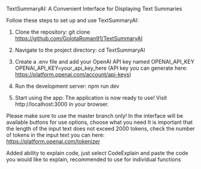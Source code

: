TextSummaryAI: A Convenient Interface for Displaying Text Summaries

Follow these steps to set up and use TextSummaryAI:

1. Clone the repository: git clone https://github.com/GolotaRoman91/TextSummaryAI

2. Navigate to the project directory: cd TextSummaryAI

3. Create a .env file and add your OpenAI API key named OPENAI_API_KEY
OPENAI_API_KEY=your_api_key_here
(API key you can generate here: https://platform.openai.com/account/api-keys)

4. Run the development server:
npm run dev

5. Start using the app:
The application is now ready to use! Visit http://localhost:3000 in your browser.

Please make sure to use the master branch only!
In the interface will be available buttons for use options, choose what you need
It is important that the length of the input text does not exceed 2000 tokens, 
check the number of tokens in the input text you can here: https://platform.openai.com/tokenizer

Added ability to explain code, just select CodeExplain and paste the code you would like to explain, 
recommended to use for individual functions
